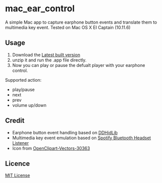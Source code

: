# mac_ear_control

A simple Mac app to capture earphone button events and translate them to multimedia key event. Tested on Mac OS X EI Captain (10.11.6)

## Usage
1. Download the [Latest built version](https://pan.baidu.com/s/1boXWdVT)
2. unzip it and run the .app file directly.
3. Now you can play or pause the defualt player with your earphone control.

Supported action:

- play/pause
- next
- prev
- volume up/down

## Credit
- Earphone button event handling based on [DDHidLib](https://github.com/Daij-Djan/DDHidLib)
- Multimedia key event emulation based on [Spotify Bluetooth Headset Listener](https://github.com/jguice/mac-bt-headset-fix)
- Icon from [OpenClipart-Vectors-30363](https://pixabay.com/en/icon-headphones-hearing-157355/)

## Licence
[MIT License](http://opensource.org/licenses/MIT)